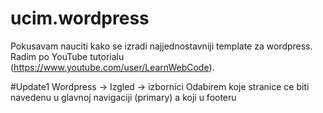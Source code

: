 # ucim.wordpress
Pokusavam nauciti kako se izradi najjednostavniji template za wordpress.
Radim po YouTube tutorialu (https://www.youtube.com/user/LearnWebCode).

#Update1
  Wordpress -> Izgled -> izbornici 
    Odabirem koje stranice ce biti navedenu u glavnoj navigaciji (primary) a koji u footeru
